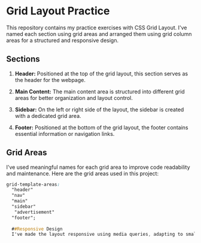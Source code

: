 # Grid Layout Practice

This repository contains my practice exercises with CSS Grid Layout. I've named each section using grid areas and arranged them using grid column areas for a structured and responsive design.

## Sections

1. **Header:** Positioned at the top of the grid layout, this section serves as the header for the webpage.

2. **Main Content:** The main content area is structured into different grid areas for better organization and layout control.

3. **Sidebar:** On the left or right side of the layout, the sidebar is created with a dedicated grid area.

4. **Footer:** Positioned at the bottom of the grid layout, the footer contains essential information or navigation links.

## Grid Areas

I've used meaningful names for each grid area to improve code readability and maintenance. Here are the grid areas used in this project:

```css
grid-template-areas:
  "header"
  "nav"
  "main"
  "sidebar"
   "advertisement"
  "footer";
  
  ##Responsive Design
  I've made the layout responsive using media queries, adapting to smaller and medium-sized devices.
  
